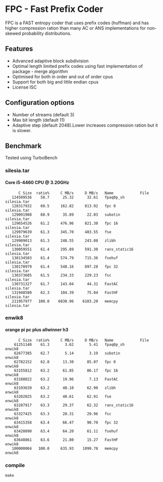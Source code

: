 # FPC - Fast Prefix Coder

FPC is a FAST entropy coder that uses prefix codes (huffman) and has higher compression ration than many AC or ANS implementations for non-skewed probability distributions.

## Features
 * Advanced adaptive block subdivision
 * Optimal length limited prefix codes 
 using fast implementation of package - merge algorithm
 * Optimised for both in order and out of order cpus
 * Support for both big and little endian cpus
 * License ISC

## Configuration options
 * Number of streams (default 3)
 * Max bit length (default 11)
 * Adaptive step (default 2048).Lower increases compression ration but it is slower.

## Benchmark
Tested using TurboBench

### silesia.tar
#### Core i5-4460  CPU @ 3.20GHz
```
      C Size  ratio%     C MB/s     D MB/s   Name            File
   124509536    58.7      25.32      32.61   fpaq0p_sh                        silesia.tar
   128317932    60.5     162.82     813.92   fpc 0                            silesia.tar
   129091908    60.9      35.89      22.03   subotin                          silesia.tar
   129654526    61.2     476.96     821.30   fpc 16                           silesia.tar
   129979639    61.3     345.70     483.55   fse                              silesia.tar
   129989013    61.3     248.55     243.08   zlibh                            silesia.tar
   130059551    61.4     295.89     591.30   rans_static16                    silesia.tar
   130134503    61.4     574.79     715.36   fsehuf                           silesia.tar
   130170979    61.4     548.16     897.28   fpc 32                           silesia.tar
   130373605    61.5     234.33     229.23   fsc                              silesia.tar
   130731327    61.7     143.04      44.31   FastAC                           silesia.tar
   131948580    62.3     104.39      75.04   FastHF                           silesia.tar
   211957977   100.0    6030.96    6103.20   memcpy                           silesia.tar
```

### enwik8

#### orange pi pc plus allwinner h3
```
      C Size  ratio%     C MB/s     D MB/s   Name            File
    61251140    61.3       3.62       5.41   fpaq0p_sh                        enwik8
    62677385    62.7       5.14       3.19   subotin                          enwik8
    62782152    62.8      13.30      85.07   fpc 0                            enwik8
    63155812    63.2      61.85      86.17   fpc 16                           enwik8
    63188022    63.2      19.96       7.13   FastAC                           enwik8
    63193639    63.2      40.10      62.90   zlibh                            enwik8
    63202025    63.2      40.61      62.91   fse                              enwik8
    63287917    63.3      29.37      62.32   rans_static16                    enwik8
    63327425    63.3      20.31      29.96   fsc                              enwik8
    63415358    63.4      66.47      90.70   fpc 32                           enwik8
    63420890    63.4      64.20      61.11   fsehuf                           enwik8
    63648861    63.6      21.80      15.27   FastHF                           enwik8
   100000004   100.0     635.93    1099.78   memcpy                           enwik8
```

### compile
```
make
```
